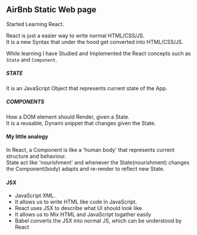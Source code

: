 ## AirBnb Static Web page

Started Learning React.  

React is just a easier way to write normal HTML/CSS/JS.  
It is a new Syntax that under the hood get converted into HTML/CSS/JS.

While learning I have Studied and Implemented the React concepts such as `State` and `Component`.

##### STATE  
  It is an JavaScript Object that represents current state of the App.  

##### COMPONENTS    
How a DOM element should Render, given a State.  
It is a reusable, Dynami snippet that changes given the State.   

#### My little analogy
  In React, a Component is like a 'human body' that represents current structure and behaviour.  
  State act like 'nourishment' and whenever the State(nourishment) changes the Component(body) adapts and re-render to reflect new State. 

#### JSX
  - JavaScript XML.
  - It allows us to write HTML like code in JavaScript.
  - React uses JSX to describe what UI should look like.
  - It allows us to Mix HTML and JavaScript togather easily
  - Babel converts the JSX into normal JS, which can be understood by React
